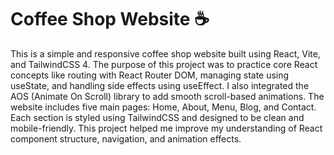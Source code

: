 # Coffee Shop Website ☕️

This is a simple and responsive coffee shop website built using React, Vite, and TailwindCSS 4. The purpose of this project was to practice core React concepts like routing with React Router DOM, managing state using useState, and handling side effects using useEffect. I also integrated the AOS (Animate On Scroll) library to add smooth scroll-based animations. The website includes five main pages: Home, About, Menu, Blog, and Contact. Each section is styled using TailwindCSS and designed to be clean and mobile-friendly. This project helped me improve my understanding of React component structure, navigation, and animation effects.

